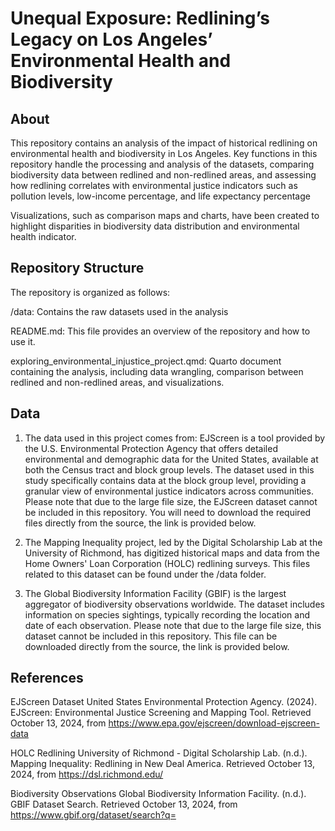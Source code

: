 # Unequal Exposure: Redlining’s Legacy on Los Angeles’ Environmental Health and Biodiversity

## About

This repository contains an analysis of the impact of historical redlining on environmental health and biodiversity in Los Angeles. Key functions in this repository handle the processing and analysis of the datasets, comparing biodiversity data between redlined and non-redlined areas, and assessing how redlining correlates with environmental justice indicators such as pollution levels, low-income percentage, and life expectancy percentage

Visualizations, such as comparison maps and charts, have been created to highlight disparities in biodiversity data distribution and environmental health indicator.

## Repository Structure

The repository is organized as follows:

/data: Contains the raw datasets used in the analysis

README.md: This file provides an overview of the repository and how to use it.

exploring_environmental_injustice_project.qmd: Quarto document containing the analysis, including data wrangling, comparison between redlined and non-redlined areas, and visualizations.

## Data

1. The data used in this project comes from:
EJScreen is a tool provided by the U.S. Environmental Protection Agency that offers detailed environmental and demographic data for the United States, available at both the Census tract and block group levels. The dataset used in this study specifically contains data at the block group level, providing a granular view of environmental justice indicators across communities. Please note that due to the large file size, the EJScreen dataset cannot be included in this repository. You will need to download the required files directly from the source, the link is provided below.

2. The Mapping Inequality project, led by the Digital Scholarship Lab at the University of Richmond, has digitized historical maps and data from the Home Owners' Loan Corporation (HOLC) redlining surveys. This files related to this dataset can be found under the /data folder.

3. The Global Biodiversity Information Facility (GBIF) is the largest aggregator of biodiversity observations worldwide. The dataset includes information on species sightings, typically recording the location and date of each observation. Please note that due to the large file size, this dataset cannot be included in this repository. This file can be downloaded directly from the source, the link is provided below.

## References

EJScreen Dataset
United States Environmental Protection Agency. (2024). EJScreen: Environmental Justice Screening and Mapping Tool. Retrieved October 13, 2024, from https://www.epa.gov/ejscreen/download-ejscreen-data

HOLC Redlining
University of Richmond - Digital Scholarship Lab. (n.d.). Mapping Inequality: Redlining in New Deal America. Retrieved October 13, 2024, from https://dsl.richmond.edu/

Biodiversity Observations
Global Biodiversity Information Facility. (n.d.). GBIF Dataset Search. Retrieved October 13, 2024, from https://www.gbif.org/dataset/search?q=
